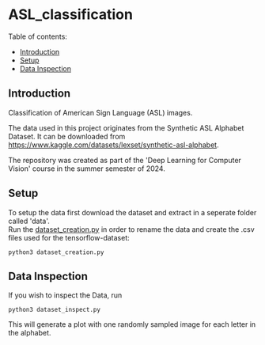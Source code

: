 # ASL_classification

Table of contents:

- [Introduction](#introduction)
- [Setup](#setup)
- [Data Inspection](#data-inspection)

## Introduction

Classification of American Sign Language (ASL) images.

The data used in this project originates from the Synthetic ASL Alphabet Dataset. It can be downloaded from https://www.kaggle.com/datasets/lexset/synthetic-asl-alphabet.

The repository was created as part of the 'Deep Learning for Computer Vision' course in the summer semester of 2024.

## Setup

To setup the data first download the dataset and extract in a seperate folder called 'data'.\
Run the [dataset_creation.py](dataset_creation.py) in order to rename the data and create the .csv files used for the tensorflow-dataset:

    python3 dataset_creation.py


## Data Inspection

If you wish to inspect the Data, run

    python3 dataset_inspect.py

This will generate a plot with one randomly sampled image for each letter in the alphabet.